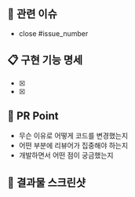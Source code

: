## 🚩 관련 이슈
- close #issue_number

## 📋 구현 기능 명세
- [x] 
- [x] 

## 📌 PR Point
- 무슨 이유로 어떻게 코드를 변경했는지
- 어떤 부분에 리뷰어가 집중해야 하는지
- 개발하면서 어떤 점이 궁금했는지

## 📸 결과물 스크린샷
